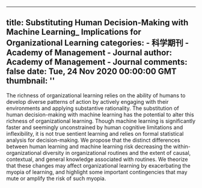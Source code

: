 
---
title: Substituting Human Decision-Making with Machine Learning_ Implications for Organizational Learning
categories: 
    - 科学期刊
    - Academy of Management - Journal
author: Academy of Management - Journal
comments: false
date: Tue, 24 Nov 2020 00:00:00 GMT
thumbnail: ''
---

<div>   
<p>The richness of organizational learning relies on the ability of humans to develop diverse patterns of action by actively engaging with their environments and applying substantive rationality. The substitution of human decision-making with machine learning has the potential to alter this richness of organizational learning. Though machine learning is significantly faster and seemingly unconstrained by human cognitive limitations and inflexibility, it is not true sentient learning and relies on formal statistical analysis for decision-making. We propose that the distinct differences between human learning and machine learning risk decreasing the within-organizational diversity in organizational routines and the extent of causal, contextual, and general knowledge associated with routines. We theorize that these changes may affect organizational learning by exacerbating the myopia of learning, and highlight some important contingencies that may mute or amplify the risk of such myopia. </p>  
</div>
            